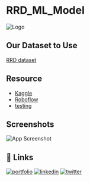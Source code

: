 # RRD_ML_Model
![Logo](https://dev-to-uploads.s3.amazonaws.com/uploads/articles/th5xamgrr6se0x5ro4g6.png)

## Our Dataset to Use

[RRD dataset](https://drive.google.com/drive/u/0/folders/1uaslNJj9-FcRQ2eu2Qda8qdFRi1_flb0)

## Resource

 - [Kaggle](https://www.kaggle.com/datasets/cakrulgaming/indonesia-traffic-sign)
 - [Roboflow](https://app.roboflow.com/ilman-gifari-utdmy/rrd-waisv/2)
 - [testing](https://bulldogjob.com/news/449-how-to-write-a-good-readme-for-your-github-project)


## Screenshots

![App Screenshot](https://via.placeholder.com/468x300?text=App+Screenshot+Here)


## 🔗 Links
[![portfolio](https://img.shields.io/badge/my_portfolio-000?style=for-the-badge&logo=ko-fi&logoColor=white)](https://katherineoelsner.com/)
[![linkedin](https://img.shields.io/badge/linkedin-0A66C2?style=for-the-badge&logo=linkedin&logoColor=white)](https://www.linkedin.com/)
[![twitter](https://img.shields.io/badge/twitter-1DA1F2?style=for-the-badge&logo=twitter&logoColor=white)](https://twitter.com/)








